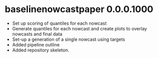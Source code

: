 # baselinenowcastpaper 0.0.0.1000

-   Set up scoring of quantiles for each nowcast
-   Generate quantiles for each nowcast and create plots to overlay nowcasts and final data
-   Set-up a generation of a single nowcast using targets
-   Added pipeline outline
-   Added repository skeleton.
